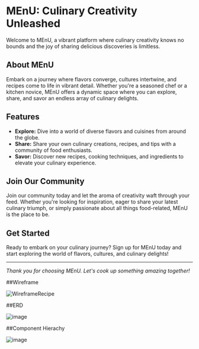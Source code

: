 # MEnU: Culinary Creativity Unleashed

Welcome to MEnU, a vibrant platform where culinary creativity knows no bounds and the joy of sharing delicious discoveries is limitless.

## About MEnU

Embark on a journey where flavors converge, cultures intertwine, and recipes come to life in vibrant detail. Whether you're a seasoned chef or a kitchen novice, MEnU offers a dynamic space where you can explore, share, and savor an endless array of culinary delights.

## Features

- **Explore:** Dive into a world of diverse flavors and cuisines from around the globe.
- **Share:** Share your own culinary creations, recipes, and tips with a community of food enthusiasts.
- **Savor:** Discover new recipes, cooking techniques, and ingredients to elevate your culinary experience.

## Join Our Community

Join our community today and let the aroma of creativity waft through your feed. Whether you're looking for inspiration, eager to share your latest culinary triumph, or simply passionate about all things food-related, MEnU is the place to be.

## Get Started

Ready to embark on your culinary journey? Sign up for MEnU today and start exploring the world of flavors, cultures, and culinary delights!

---

*Thank you for choosing MEnU. Let's cook up something amazing together!*


##Wireframe

![WireframeRecipe](https://github.com/CodingDos/MEnU-client/assets/90149052/756791ad-eaf8-4143-ade1-dd4946b0d7a9)

##ERD

![image](https://github.com/CodingDos/MEnU-client/assets/90149052/29b4e44a-90e7-4ee2-b60c-a65df0f4f2dd)

##Component Hierachy 

![image](https://github.com/CodingDos/MEnU-client/assets/90149052/56572ec5-280f-4104-b2ed-1480ab84f2a9)
